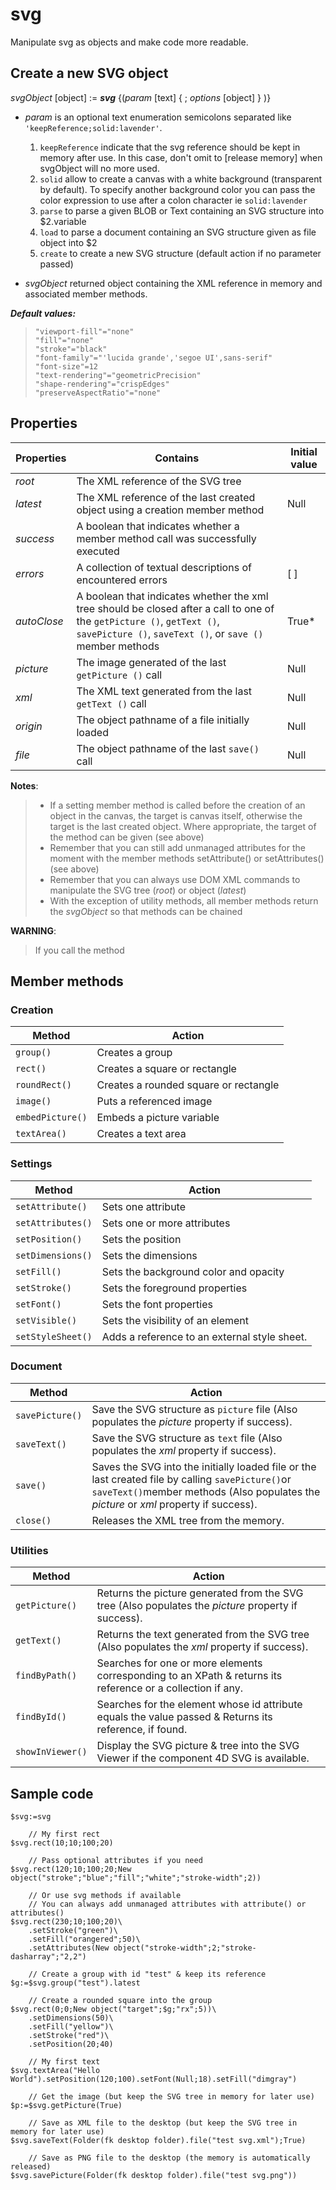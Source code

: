 # svg

Manipulate svg as objects and make code more readable.

## Create a new SVG object

_svgObject_ [object] := ***svg*** {(_param_ [text] { ; _options_ [object] } )}

- _param_ is an optional text enumeration semicolons separated like `'keepReference;solid:lavender'`.

  1. `keepReference` indicate that the svg reference should be kept in memory after use. In this case, don't omit to [release memory] when svgObject will no more used.
  2. `solid` allow to create a canvas with a white background (transparent by default). To specify another background color you can pass the color expression to use after a colon character ie `solid:lavender`
  3.  `parse` to parse a given BLOB or Text containing an SVG structure into $2.variable
  4.  `load` to parse a document containing an SVG structure given as file object into $2
  5.  `create` to create a new SVG structure (default action if no parameter passed)

- _svgObject_ returned object containing the XML reference in memory and associated member methods.

***Default values:***

>`"viewport-fill"="none"`    
>`"fill"="none"`    
>`"stroke"="black"`    
>`"font-family"="'lucida grande','segoe UI',sans-serif"`    
>`"font-size"=12`    
>`"text-rendering"="geometricPrecision"`    
>`"shape-rendering"="crispEdges"`    
>`"preserveAspectRatio"="none"`

## Properties

 Properties  | Contains                                                                                       | Initial value
------------ |-------------                                                                                   |-------------
*root*       | The XML reference of the SVG tree                                                              |
*latest*     | The XML reference of the last created object using a creation member method                    | Null
*success*    | A boolean that indicates whether a member method call was successfully executed                |
*errors*     | A collection of textual descriptions of encountered errors                                     | [ ]
*autoClose*  | A boolean that indicates whether the xml tree should be closed after a call to one of the `getPicture ()`, `getText ()`, `savePicture ()`, `saveText ()`, or `save ()` member methods      | True*
*picture*    | The image generated of the last `getPicture ()` call                                         | Null
*xml*        | The XML text generated from the last `getText ()` call                                        | Null
*origin*     | The object pathname of a file initially loaded                                                 | Null
*file*       | The object pathname of the last `save()` call                                                  | Null


**Notes**:

>* If a setting member method is called before the creation of an object in the canvas, the target is canvas itself, otherwise the target is the last created object. Where appropriate, the target of the method can be given (see above)
>* Remember that you can still add unmanaged attributes for the moment with the member methods setAttribute() or setAttributes() (see above)
>* Remember that you can always use DOM XML commands to manipulate the SVG tree (*root*) or object (*latest*)
>* With the exception of utility methods, all member methods return the _svgObject_ so that methods can be chained

**WARNING**:

> If you call the method

## Member methods

### Creation

|Method            |Action
|-------------     |-------------
`group()`          | Creates a group
`rect()`           | Creates a square or rectangle
`roundRect()`      | Creates a rounded square or rectangle
`image()`          | Puts a referenced image
`embedPicture()`   | Embeds a picture variable
`textArea()`       | Creates a text area


### Settings

|Method            |Action
-------------      |-------------
`setAttribute()`   | Sets one attribute
`setAttributes()`  | Sets one or more attributes
`setPosition()`    | Sets the position
`setDimensions()`  | Sets the dimensions
`setFill()`        | Sets the background color and opacity
`setStroke()`      | Sets the foreground properties
`setFont()`        | Sets the font properties
`setVisible()`     | Sets the visibility of an element
`setStyleSheet()`  | Adds a reference to an external style sheet.

### Document

|Method            |Action
-------------      |-------------
`savePicture()`    | Save the SVG structure as `picture` file (Also populates the *picture* property if success).
`saveText()`       | Save the SVG structure as `text` file (Also populates the *xml* property if success).
`save()`           | Saves the SVG into the initially loaded file or the last created file by calling `savePicture()`or `saveText()`member methods (Also populates the *picture* or *xml* property if success).
`close()`          | Releases the XML tree from the memory.


### Utilities

|Method            |Action
|-------------     |-------------
`getPicture()`     | Returns the picture generated from the SVG tree (Also populates the *picture* property if success).
`getText()`        | Returns the text generated from the SVG tree (Also populates the *xml* property if success).
`findByPath()`     | Searches for one or more elements corresponding to an XPath & returns its reference or a collection if any.
`findById()`       | Searches for the element whose id attribute equals the value passed & Returns its reference, if found.
`showInViewer()`   | Display the SVG picture & tree into the SVG Viewer if the component 4D SVG is available.

## Sample code

```4D
$svg:=svg

	// My first rect
$svg.rect(10;10;100;20)

	// Pass optional attributes if you need
$svg.rect(120;10;100;20;New object("stroke";"blue";"fill";"white";"stroke-width";2))

	// Or use svg methods if available
	// You can always add unmanaged attributes with attribute() or attributes()
$svg.rect(230;10;100;20)\
	.setStroke("green")\
	.setFill("orangered";50)\
	.setAttributes(New object("stroke-width";2;"stroke-dasharray";"2,2")

	// Create a group with id "test" & keep its reference
$g:=$svg.group("test").latest

	// Create a rounded square into the group
$svg.rect(0;0;New object("target";$g;"rx";5))\
	.setDimensions(50)\
	.setFill("yellow")\
	.setStroke("red")\
	.setPosition(20;40)

	// My first text
$svg.textArea("Hello World").setPosition(120;100).setFont(Null;18).setFill("dimgray")

	// Get the image (but keep the SVG tree in memory for later use)
$p:=$svg.getPicture(True)

	// Save as XML file to the desktop (but keep the SVG tree in memory for later use)
$svg.saveText(Folder(fk desktop folder).file("test svg.xml");True)

	// Save as PNG file to the desktop (the memory is automatically released)
$svg.savePicture(Folder(fk desktop folder).file("test svg.png"))
```
